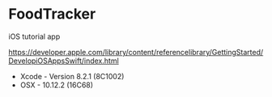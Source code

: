 # FoodTracker

iOS tutorial app

https://developer.apple.com/library/content/referencelibrary/GettingStarted/DevelopiOSAppsSwift/index.html

* Xcode - Version 8.2.1 (8C1002)
* OSX - 10.12.2 (16C68)

